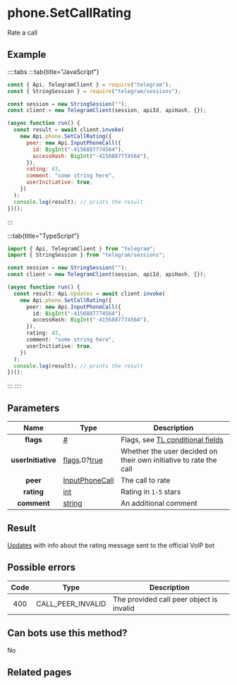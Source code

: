 # phone.SetCallRating

Rate a call

## Example

::::tabs
:::tab{title="JavaScript"}

```js
const { Api, TelegramClient } = require("telegram");
const { StringSession } = require("telegram/sessions");

const session = new StringSession("");
const client = new TelegramClient(session, apiId, apiHash, {});

(async function run() {
  const result = await client.invoke(
    new Api.phone.SetCallRating({
      peer: new Api.InputPhoneCall({
        id: BigInt("-4156887774564"),
        accessHash: BigInt("-4156887774564"),
      }),
      rating: 43,
      comment: "some string here",
      userInitiative: true,
    })
  );
  console.log(result); // prints the result
})();
```

:::

:::tab{title="TypeScript"}

```ts
import { Api, TelegramClient } from "telegram";
import { StringSession } from "telegram/sessions";

const session = new StringSession("");
const client = new TelegramClient(session, apiId, apiHash, {});

(async function run() {
  const result: Api.Updates = await client.invoke(
    new Api.phone.SetCallRating({
      peer: new Api.InputPhoneCall({
        id: BigInt("-4156887774564"),
        accessHash: BigInt("-4156887774564"),
      }),
      rating: 43,
      comment: "some string here",
      userInitiative: true,
    })
  );
  console.log(result); // prints the result
})();
```

:::
::::

## Parameters

|        Name        | Type                                                                                                                              | Description                                                                                             |
| :----------------: | --------------------------------------------------------------------------------------------------------------------------------- | ------------------------------------------------------------------------------------------------------- |
|     **flags**      | [#](https://core.telegram.org/type/%23)                                                                                           | Flags, see [TL conditional fields](https://core.telegram.org/mtproto/TL-combinators#conditional-fields) |
| **userInitiative** | [flags](https://core.telegram.org/mtproto/TL-combinators#conditional-fields).0?[true](https://core.telegram.org/constructor/true) | Whether the user decided on their own initiative to rate the call                                       |
|      **peer**      | [InputPhoneCall](https://core.telegram.org/type/InputPhoneCall)                                                                   | The call to rate                                                                                        |
|     **rating**     | [int](https://core.telegram.org/type/int)                                                                                         | Rating in `1-5` stars                                                                                   |
|    **comment**     | [string](https://core.telegram.org/type/string)                                                                                   | An additional comment                                                                                   |

## Result

[Updates](https://core.telegram.org/type/Updates) with info about the rating message sent to the official VoIP bot

## Possible errors

| Code | Type              | Description                              |
| :--: | ----------------- | ---------------------------------------- |
| 400  | CALL_PEER_INVALID | The provided call peer object is invalid |

## Can bots use this method?

No

## Related pages

